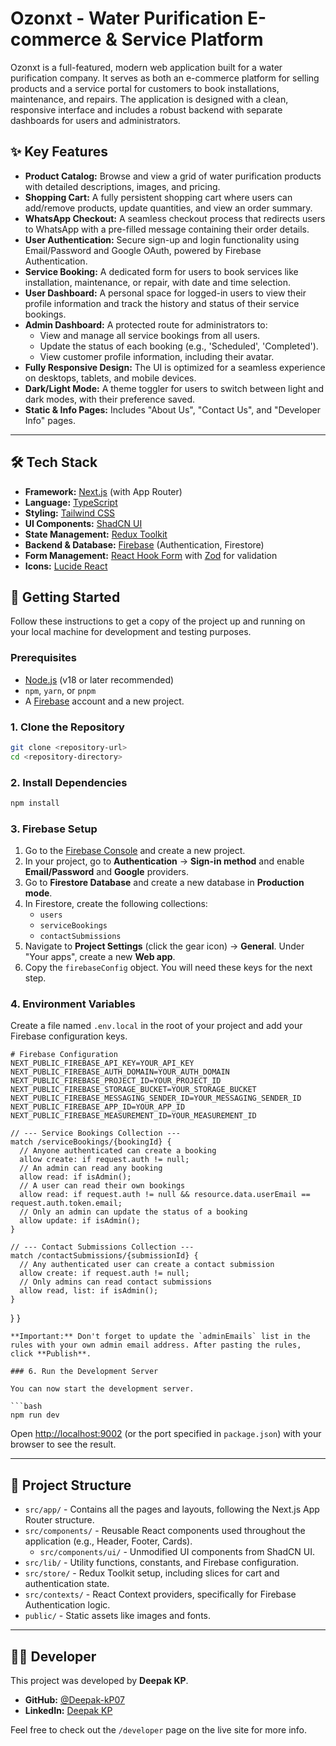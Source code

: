 # Ozonxt - Water Purification E-commerce & Service Platform

Ozonxt is a full-featured, modern web application built for a water purification company. It serves as both an e-commerce platform for selling products and a service portal for customers to book installations, maintenance, and repairs. The application is designed with a clean, responsive interface and includes a robust backend with separate dashboards for users and administrators.


## ✨ Key Features

- **Product Catalog:** Browse and view a grid of water purification products with detailed descriptions, images, and pricing.
- **Shopping Cart:** A fully persistent shopping cart where users can add/remove products, update quantities, and view an order summary.
- **WhatsApp Checkout:** A seamless checkout process that redirects users to WhatsApp with a pre-filled message containing their order details.
- **User Authentication:** Secure sign-up and login functionality using Email/Password and Google OAuth, powered by Firebase Authentication.
- **Service Booking:** A dedicated form for users to book services like installation, maintenance, or repair, with date and time selection.
- **User Dashboard:** A personal space for logged-in users to view their profile information and track the history and status of their service bookings.
- **Admin Dashboard:** A protected route for administrators to:
  - View and manage all service bookings from all users.
  - Update the status of each booking (e.g., 'Scheduled', 'Completed').
  - View customer profile information, including their avatar.
- **Fully Responsive Design:** The UI is optimized for a seamless experience on desktops, tablets, and mobile devices.
- **Dark/Light Mode:** A theme toggler for users to switch between light and dark modes, with their preference saved.
- **Static & Info Pages:** Includes "About Us", "Contact Us", and "Developer Info" pages.

---

## 🛠️ Tech Stack

- **Framework:** [Next.js](https://nextjs.org/) (with App Router)
- **Language:** [TypeScript](https://www.typescriptlang.org/)
- **Styling:** [Tailwind CSS](https://tailwindcss.com/)
- **UI Components:** [ShadCN UI](https://ui.shadcn.com/)
- **State Management:** [Redux Toolkit](https://redux-toolkit.js.org/)
- **Backend & Database:** [Firebase](https://firebase.google.com/) (Authentication, Firestore)
- **Form Management:** [React Hook Form](https://react-hook-form.com/) with [Zod](https://zod.dev/) for validation
- **Icons:** [Lucide React](https://lucide.dev/)


## 🚀 Getting Started

Follow these instructions to get a copy of the project up and running on your local machine for development and testing purposes.

### Prerequisites

- [Node.js](https://nodejs.org/) (v18 or later recommended)
- `npm`, `yarn`, or `pnpm`
- A [Firebase](https://firebase.google.com/) account and a new project.

### 1. Clone the Repository

```bash
git clone <repository-url>
cd <repository-directory>
```

### 2. Install Dependencies

```bash
npm install
```

### 3. Firebase Setup

1.  Go to the [Firebase Console](https://console.firebase.google.com/) and create a new project.
2.  In your project, go to **Authentication** -> **Sign-in method** and enable **Email/Password** and **Google** providers.
3.  Go to **Firestore Database** and create a new database in **Production mode**.
4.  In Firestore, create the following collections:
    - `users`
    - `serviceBookings`
    - `contactSubmissions`
5.  Navigate to **Project Settings** (click the gear icon) -> **General**. Under "Your apps", create a new **Web app**.
6.  Copy the `firebaseConfig` object. You will need these keys for the next step.

### 4. Environment Variables

Create a file named `.env.local` in the root of your project and add your Firebase configuration keys.

```plaintext
# Firebase Configuration
NEXT_PUBLIC_FIREBASE_API_KEY=YOUR_API_KEY
NEXT_PUBLIC_FIREBASE_AUTH_DOMAIN=YOUR_AUTH_DOMAIN
NEXT_PUBLIC_FIREBASE_PROJECT_ID=YOUR_PROJECT_ID
NEXT_PUBLIC_FIREBASE_STORAGE_BUCKET=YOUR_STORAGE_BUCKET
NEXT_PUBLIC_FIREBASE_MESSAGING_SENDER_ID=YOUR_MESSAGING_SENDER_ID
NEXT_PUBLIC_FIREBASE_APP_ID=YOUR_APP_ID
NEXT_PUBLIC_FIREBASE_MEASUREMENT_ID=YOUR_MEASUREMENT_ID
```


    // --- Service Bookings Collection ---
    match /serviceBookings/{bookingId} {
      // Anyone authenticated can create a booking
      allow create: if request.auth != null;
      // An admin can read any booking
      allow read: if isAdmin();
      // A user can read their own bookings
      allow read: if request.auth != null && resource.data.userEmail == request.auth.token.email;
      // Only an admin can update the status of a booking
      allow update: if isAdmin();
    }

    // --- Contact Submissions Collection ---
    match /contactSubmissions/{submissionId} {
      // Any authenticated user can create a contact submission
      allow create: if request.auth != null;
      // Only admins can read contact submissions
      allow read, list: if isAdmin();
    }
  }
}
```
**Important:** Don't forget to update the `adminEmails` list in the rules with your own admin email address. After pasting the rules, click **Publish**.

### 6. Run the Development Server

You can now start the development server.

```bash
npm run dev
```

Open [http://localhost:9002](http://localhost:9002) (or the port specified in `package.json`) with your browser to see the result.

---

## 📂 Project Structure

-   `src/app/` - Contains all the pages and layouts, following the Next.js App Router structure.
-   `src/components/` - Reusable React components used throughout the application (e.g., Header, Footer, Cards).
    -   `src/components/ui/` - Unmodified UI components from ShadCN UI.
-   `src/lib/` - Utility functions, constants, and Firebase configuration.
-   `src/store/` - Redux Toolkit setup, including slices for cart and authentication state.
-   `src/contexts/` - React Context providers, specifically for Firebase Authentication logic.
-   `public/` - Static assets like images and fonts.

---

## 👨‍💻 Developer

This project was developed by **Deepak KP**.

-   **GitHub:** [@Deepak-kP07](https://github.com/Deepak-kP07)
-   **LinkedIn:** [Deepak KP](https://www.linkedin.com/in/deepak-kp-559a85282/)

Feel free to check out the `/developer` page on the live site for more info.
